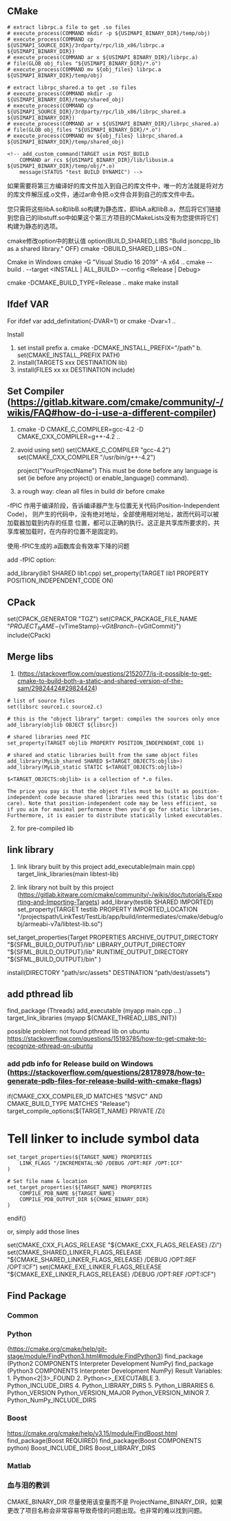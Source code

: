 ## CMake

```
# extract librpc.a file to get .so files
# execute_process(COMMAND mkdir -p ${USIMAPI_BINARY_DIR}/temp/obj)
# execute_process(COMMAND cp ${USIMAPI_SOURCE_DIR}/3rdparty/rpc/lib_x86/librpc.a ${USIMAPI_BINARY_DIR})
# execute_process(COMMAND ar x ${USIMAPI_BINARY_DIR}/librpc.a)
# file(GLOB obj_files "${USIMAPI_BINARY_DIR}/*.o")
# execute_process(COMMAND mv ${obj_files} librpc.a ${USIMAPI_BINARY_DIR}/temp/obj)

# extract librpc_shared.a to get .so files
# execute_process(COMMAND mkdir -p ${USIMAPI_BINARY_DIR}/temp/shared_obj)
# execute_process(COMMAND cp ${USIMAPI_SOURCE_DIR}/3rdparty/rpc/lib_x86/librpc_shared.a ${USIMAPI_BINARY_DIR})
# execute_process(COMMAND ar x ${USIMAPI_BINARY_DIR}/librpc_shared.a)
# file(GLOB obj_files "${USIMAPI_BINARY_DIR}/*.o")
# execute_process(COMMAND mv ${obj_files} librpc_shared.a ${USIMAPI_BINARY_DIR}/temp/shared_obj)

<!-- add_custom_command(TARGET usim POST_BUILD
    COMMAND ar rcs ${USIMAPI_BINARY_DIR}/lib/libusim.a ${USIMAPI_BINARY_DIR}/temp/obj/*.o)
    message(STATUS "test BUILD DYNAMIC") -->
```

如果需要将第三方编译好的库文件加入到自己的库文件中，唯一的方法就是将对方的库文件解压成.o文件，通过ar命令把.o文件合并到自己的库文件中去。


您只需将这些libA.so和libB.so构建为静态库，即libA.a和libB.a，然后将它们链接到您自己的libstuff.so中如果这个第三方项目的CMakeLists没有为您提供将它们构建为静态的选项。


cmake修改option中的默认值
option(BUILD_SHARED_LIBS "Build jsoncpp_lib as a shared library." OFF)
cmake -DBUILD_SHARED_LIBS=ON ..

Cmake in Windows
cmake -G "Visual Studio 16 2019" -A x64 ..
cmake --build . --target <INSTALL | ALL_BUILD> --config <Release | Debug>


cmake -DCMAKE_BUILD_TYPE=Release ..
make
make install 

## Ifdef VAR
For ifdef var
add_definitation(-DVAR=1) 
or
cmake -Dvar=1 ..

Install
1. set install prefix 
    a. cmake -DCMAKE_INSTALL_PREFIX="/path"
    b. set(CMAKE_INSTALL_PREFIX PATH)
2. install(TARGETS xxx DESTINATION lib)
3. install(FILES xx xx DESTINATION include)

## Set Compiler (https://gitlab.kitware.com/cmake/community/-/wikis/FAQ#how-do-i-use-a-different-compiler)
1. cmake -D CMAKE_C_COMPILER=gcc-4.2 -D CMAKE_CXX_COMPILER=g++-4.2 ..
2. avoid using set()
    set(CMAKE_C_COMPILER "gcc-4.2")
    set(CMAKE_CXX_COMPILER "/usr/bin/g++-4.2")

    project("YourProjectName")
    This must be done before any language is set (ie before any project() or enable_language() command).
3. a rough way: clean all files in build dir before cmake



-fPIC 作用于编译阶段，告诉编译器产生与位置无关代码(Position-Independent Code)，
  则产生的代码中，没有绝对地址，全部使用相对地址，故而代码可以被加载器加载到内存的任意
  位置，都可以正确的执行。这正是共享库所要求的，共享库被加载时，在内存的位置不是固定的。

使用-fPIC生成的.a函数库会有效率下降的问题

add -fPIC option:

add_library(lib1 SHARED lib1.cpp)
set_property(TARGET lib1 PROPERTY POSITION_INDEPENDENT_CODE ON)


## CPack
set(CPACK_GENERATOR "TGZ")
set(CPACK_PACKAGE_FILE_NAME "${PROJECT_NAME}-${vTimeStamp}-${vGitBranch}-${vGitCommit}")
include(CPack)


## Merge libs
1. (https://stackoverflow.com/questions/2152077/is-it-possible-to-get-cmake-to-build-both-a-static-and-shared-version-of-the-sam/29824424#29824424)
```
# list of source files
set(libsrc source1.c source2.c)

# this is the "object library" target: compiles the sources only once
add_library(objlib OBJECT ${libsrc})

# shared libraries need PIC
set_property(TARGET objlib PROPERTY POSITION_INDEPENDENT_CODE 1)

# shared and static libraries built from the same object files
add_library(MyLib_shared SHARED $<TARGET_OBJECTS:objlib>)
add_library(MyLib_static STATIC $<TARGET_OBJECTS:objlib>)

$<TARGET_OBJECTS:objlib> is a collection of *.o files.

The price you pay is that the object files must be built as position-independent code because shared libraries need this (static libs don't care). Note that position-independent code may be less efficient, so if you aim for maximal performance then you'd go for static libraries. Furthermore, it is easier to distribute statically linked executables.
```

2. for pre-compiled lib


## link library
1. link library built by this project
add_executable(main main.cpp)
target_link_libraries(main libtest-lib)

2. link library not built by this project (https://gitlab.kitware.com/cmake/community/-/wikis/doc/tutorials/Exporting-and-Importing-Targets)
add_library(testlib SHARED IMPORTED) 
set_property(TARGET testlib PROPERTY IMPORTED_LOCATION "/projectspath/LinkTest/TestLib/app/build/intermediates/cmake/debug/obj/armeabi-v7a/libtest-lib.so")


set_target_properties(Target PROPERTIES
ARCHIVE_OUTPUT_DIRECTORY "${SFML_BUILD_OUTPUT}/lib"
LIBRARY_OUTPUT_DIRECTORY "${SFML_BUILD_OUTPUT}/lib"
RUNTIME_OUTPUT_DIRECTORY "${SFML_BUILD_OUTPUT}/bin"
)

install(DIRECTORY "path/src/assets" DESTINATION "path/dest/assets")


## add pthread lib
find_package (Threads)
add_executable (myapp main.cpp ...)
target_link_libraries (myapp ${CMAKE_THREAD_LIBS_INIT})

possible problem: not found pthread lib on ubuntu
https://stackoverflow.com/questions/15193785/how-to-get-cmake-to-recognize-pthread-on-ubuntu


### add pdb info for Release build on Windows (https://stackoverflow.com/questions/28178978/how-to-generate-pdb-files-for-release-build-with-cmake-flags)
if(CMAKE_CXX_COMPILER_ID MATCHES "MSVC" AND CMAKE_BUILD_TYPE MATCHES "Release")
   target_compile_options(${TARGET_NAME} PRIVATE /Zi)

   # Tell linker to include symbol data
    set_target_properties(${TARGET_NAME} PROPERTIES 
        LINK_FLAGS "/INCREMENTAL:NO /DEBUG /OPT:REF /OPT:ICF"
    )
    
    # Set file name & location
    set_target_properties(${TARGET_NAME} PROPERTIES 
        COMPILE_PDB_NAME ${TARGET_NAME} 
        COMPILE_PDB_OUTPUT_DIR ${CMAKE_BINARY_DIR}
    )
endif()

or, simply add those lines

set(CMAKE_CXX_FLAGS_RELEASE "${CMAKE_CXX_FLAGS_RELEASE} /Zi")
set(CMAKE_SHARED_LINKER_FLAGS_RELEASE "${CMAKE_SHARED_LINKER_FLAGS_RELEASE} /DEBUG /OPT:REF /OPT:ICF")
set(CMAKE_EXE_LINKER_FLAGS_RELEASE "${CMAKE_EXE_LINKER_FLAGS_RELEASE} /DEBUG /OPT:REF /OPT:ICF")



## Find Package
### Common 

### Python
(https://cmake.org/cmake/help/git-stage/module/FindPython3.html#module:FindPython3)
find_package (Python2 COMPONENTS Interpreter Development NumPy)
find_package (Python3 COMPONENTS Interpreter Development NumPy)
    Result Variables:
        1. Python<2|3>_FOUND
        2. Python<>_EXECUTABLE
        3. Python_INCLUDE_DIRS
        4. Python_LIBRARY_DIRS
        5. Python_LIBRARIES
        6. Python_VERSION Python_VERSION_MAJOR Python_VERSION_MINOR
        7. Python_NumPy_INCLUDE_DIRS

### Boost
https://cmake.org/cmake/help/v3.15/module/FindBoost.html
find_package(Boost REQUIRED)
find_package(Boost COMPONENTS python)
Boost_INCLUDE_DIRS
Boost_LIBRARY_DIRS

### Matlab




### 血与泪的教训
CMAKE_BINARY_DIR 尽量使用该变量而不是 ProjectName_BINARY_DIR，如果更改了项目名称会非常容易导致奇怪的问题出现。也非常的难以找到问题。